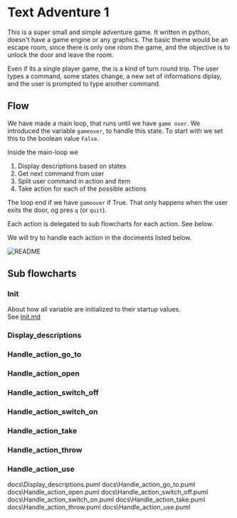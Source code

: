 # Text Adventure 1

This is a super small and simple adventure game. 
It written in python, doesn't have a game engine or any graphics.
The basic theme would be an escape room, since there is only one róom the game, and the objective is to unlock the door and leave the room.

Even if its a single player game, the is a kind of turn round trip. 
The user types a command, some states change, a new set of informations diplay, and the user is prompted to type another command.

## Flow 

We have made a main loop, that runs until we have `game over`. We introduced the variable `gameover`, to handle this state. To start with we set this to the boolean value `False`.

Inside the main-loop we 
1. Display descriptions based on states
1. Get next command from user
1. Split user command in action and item
1. Take action for each of the possible actions

The loop end if we have `gameover` if True. That only happens when the user exits the door, og pres `q` (or `quit`).

Each action is delegated to sub flowcharts for each action. See below.

We will try to handle each action in the dociments listed below.


<!--
```plantuml
@startuml
'object gameover

!pragma useVerticalIf on


start
partition Init {
    :Handle initialization;
}

while (gameover) is (False)
    partition Display descriptions {
        :Handle display;
    }

    :get user command>
    :split `command` into action and item;

    if (action is "go to") then (yes)
        partition Handle action "go to" {
           :Handle action "go to";
        }
    elseif (action is "switch on" or "enable") then (yes)
        partition Handle action "switch on" {
            :Handle action "switch on" ;
        }  
    elseif (action is "switch off" or "disable") then (yes)
        partition Handle action "switch off" {
            :Handle action "switch off";
        }
    elseif (action is "take") then (yes)
        partition Handle action "take" {
            :Handle action "take";
        }
    elseif (action is "throw") then (yes)
        partition Handle "throw" {
           :Handle action "throw";
        }
    elseif (action is "use") then (yes)
        partition Handle "use" {
            :Hande action "use";
        }
    elseif (action is "open") then (yes)
        partition Handle "open" {
            :Handle action "open";
        }
    endif 

end while (True)

:Show "The game ended in ...";
if (win is True) then (yes)
    :show "Success!";
else (no)
    :show "Failure";
endif
->the.end;
stop

@enduml
```
-->

![README](https://www.plantuml.com/plantuml/svg/fPJ1Rfmm48RlynGJBeL3zm4MASgXYffpefxZu66PreoHFHIbrRvxPKEpR59rYN93zlVF_zb2lebgWewzWq_-wJirYWVJa_z90U1g2ERG6nmZVQEWt1Xtrw8N0CWf64nGLlQ2TyAAlm4HSV_LY7M4BAni7FyoYQZX231rx0ZBlmqLSiJorhX8LOwUvdtXE3ZpZ9PY4tX8Qt6Pl-wmCrRdZIFC_GVIf1omyNrln5xFot5mhFYuB3uYYteqJQupOf6L-deUmIsMomv7B0uUrHSLQaU2vJF5waNaPBmOBR4bir9UMPypzGjop5_a8hqIY1Dhqw6N0dt0WiGyENgdq6h6cTGRgnMuKaEy9DUsivtb-06zD6MRNzjkkJerFzwhaYCN93ApfRuBVjhOly3__sTcPaFp6BUUEwF_Ek-fDH4RElr0ihKqinTkEJDlUiLoYm0a5fS7vI6CL07ixpi_OV7GKNx44aaMMN2tsnKr9Dc9isaElFRSnno_7vk6OhmgQaX7n5BysVwjOJU6T1_P13vVQqSx4bj3L3y0t93OiNT_0000 "README")



## Sub flowcharts

### Init 
About how all variable are initialized to their startup values.  
See [Init.md](docs/Init.md)

### Display_descriptions
### Handle_action_go_to
### Handle_action_open
### Handle_action_switch_off
### Handle_action_switch_on
### Handle_action_take
### Handle_action_throw
### Handle_action_use


docs\Display_descriptions.puml
docs\Handle_action_go_to.puml
docs\Handle_action_open.puml
docs\Handle_action_switch_off.puml
docs\Handle_action_switch_on.puml
docs\Handle_action_take.puml
docs\Handle_action_throw.puml
docs\Handle_action_use.puml
